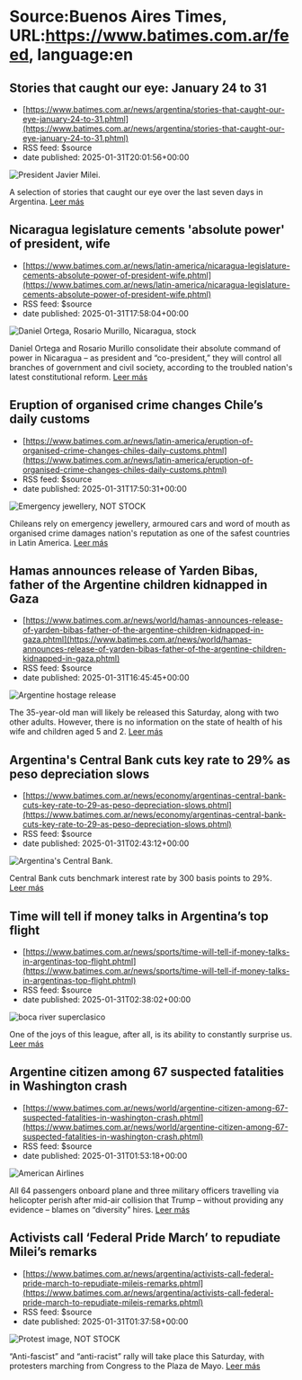 # Source:Buenos Aires Times, URL:https://www.batimes.com.ar/feed, language:en

## Stories that caught our eye: January 24 to 31
 - [https://www.batimes.com.ar/news/argentina/stories-that-caught-our-eye-january-24-to-31.phtml](https://www.batimes.com.ar/news/argentina/stories-that-caught-our-eye-january-24-to-31.phtml)
 - RSS feed: $source
 - date published: 2025-01-31T20:01:56+00:00

<p><img src="https://fotos.perfil.com/2025/01/31/trim/540/304/president-javier-milei-1958726.jpg" alt="President Javier Milei." /></p>A selection of stories that caught our eye over the last seven days in Argentina. <a href="https://www.batimes.com.ar/news/argentina/stories-that-caught-our-eye-january-24-to-31.phtml">Leer más</a>

## Nicaragua legislature cements 'absolute power' of president, wife
 - [https://www.batimes.com.ar/news/latin-america/nicaragua-legislature-cements-absolute-power-of-president-wife.phtml](https://www.batimes.com.ar/news/latin-america/nicaragua-legislature-cements-absolute-power-of-president-wife.phtml)
 - RSS feed: $source
 - date published: 2025-01-31T17:58:04+00:00

<p><img src="https://fotos.perfil.com/2025/01/31/trim/540/304/daniel-ortega-rosario-murillo-nicaragua-stock-1958647.jpg" alt="Daniel Ortega, Rosario Murillo, Nicaragua, stock" /></p>Daniel Ortega and Rosario Murillo consolidate their absolute command of power in Nicaragua – as president and “co-president,” they will control all branches of government and civil society, according to the troubled nation's latest constitutional reform. <a href="https://www.batimes.com.ar/news/latin-america/nicaragua-legislature-cements-absolute-power-of-president-wife.phtml">Leer más</a>

## Eruption of organised crime changes Chile’s daily customs
 - [https://www.batimes.com.ar/news/latin-america/eruption-of-organised-crime-changes-chiles-daily-customs.phtml](https://www.batimes.com.ar/news/latin-america/eruption-of-organised-crime-changes-chiles-daily-customs.phtml)
 - RSS feed: $source
 - date published: 2025-01-31T17:50:31+00:00

<p><img src="https://fotos.perfil.com/2025/01/31/trim/540/304/emergency-jewellery-not-stock-1958643.jpg" alt="Emergency jewellery, NOT STOCK" /></p>Chileans rely on emergency jewellery, armoured cars and word of mouth as organised crime damages nation's reputation as one of the safest countries in Latin America. <a href="https://www.batimes.com.ar/news/latin-america/eruption-of-organised-crime-changes-chiles-daily-customs.phtml">Leer más</a>

## Hamas announces release of Yarden Bibas, father of the Argentine children kidnapped in Gaza
 - [https://www.batimes.com.ar/news/world/hamas-announces-release-of-yarden-bibas-father-of-the-argentine-children-kidnapped-in-gaza.phtml](https://www.batimes.com.ar/news/world/hamas-announces-release-of-yarden-bibas-father-of-the-argentine-children-kidnapped-in-gaza.phtml)
 - RSS feed: $source
 - date published: 2025-01-31T16:45:45+00:00

<p><img src="https://fotos.perfil.com/2025/01/31/trim/540/304/argentine-hostage-release-1958606.jpg" alt="Argentine hostage release" /></p>The 35-year-old man will likely be released this Saturday, along with two other adults. However, there is no information on the state of health of his wife and children aged 5 and 2. <a href="https://www.batimes.com.ar/news/world/hamas-announces-release-of-yarden-bibas-father-of-the-argentine-children-kidnapped-in-gaza.phtml">Leer más</a>

## Argentina's Central Bank cuts key rate to 29% as peso depreciation slows
 - [https://www.batimes.com.ar/news/economy/argentinas-central-bank-cuts-key-rate-to-29-as-peso-depreciation-slows.phtml](https://www.batimes.com.ar/news/economy/argentinas-central-bank-cuts-key-rate-to-29-as-peso-depreciation-slows.phtml)
 - RSS feed: $source
 - date published: 2025-01-31T02:43:12+00:00

<p><img src="https://fotos.perfil.com/2023/07/10/trim/540/304/argentinas-central-bank-1607208.jpg" alt="Argentina's Central Bank." /></p>Central Bank cuts benchmark interest rate by 300 basis points to 29%.  <a href="https://www.batimes.com.ar/news/economy/argentinas-central-bank-cuts-key-rate-to-29-as-peso-depreciation-slows.phtml">Leer más</a>

## Time will tell if money talks in Argentina’s top flight
 - [https://www.batimes.com.ar/news/sports/time-will-tell-if-money-talks-in-argentinas-top-flight.phtml](https://www.batimes.com.ar/news/sports/time-will-tell-if-money-talks-in-argentinas-top-flight.phtml)
 - RSS feed: $source
 - date published: 2025-01-31T02:38:02+00:00

<p><img src="https://fotos.perfil.com/2025/01/31/trim/540/304/boca-river-superclasico-1958292.jpg" alt="boca river superclasico " /></p>One of the joys of this league, after all, is its ability to constantly surprise us. <a href="https://www.batimes.com.ar/news/sports/time-will-tell-if-money-talks-in-argentinas-top-flight.phtml">Leer más</a>

## Argentine citizen among 67 suspected fatalities in Washington crash
 - [https://www.batimes.com.ar/news/world/argentine-citizen-among-67-suspected-fatalities-in-washington-crash.phtml](https://www.batimes.com.ar/news/world/argentine-citizen-among-67-suspected-fatalities-in-washington-crash.phtml)
 - RSS feed: $source
 - date published: 2025-01-31T01:53:18+00:00

<p><img src="https://fotos.perfil.com/2025/01/31/trim/540/304/american-airlines-1958275.jpg" alt="American Airlines" /></p>All 64 passengers onboard plane and three military officers travelling via helicopter perish after mid-air collision that Trump – without providing any evidence – blames on “diversity” hires. <a href="https://www.batimes.com.ar/news/world/argentine-citizen-among-67-suspected-fatalities-in-washington-crash.phtml">Leer más</a>

## Activists call ‘Federal Pride March’ to repudiate Milei’s remarks
 - [https://www.batimes.com.ar/news/argentina/activists-call-federal-pride-march-to-repudiate-mileis-remarks.phtml](https://www.batimes.com.ar/news/argentina/activists-call-federal-pride-march-to-repudiate-mileis-remarks.phtml)
 - RSS feed: $source
 - date published: 2025-01-31T01:37:58+00:00

<p><img src="https://fotos.perfil.com/2025/01/31/trim/540/304/protest-image-not-stock-1958270.jpg" alt="Protest image, NOT STOCK" /></p>“Anti-fascist” and “anti-racist” rally will take place this Saturday, with protesters marching from Congress to the Plaza de Mayo. <a href="https://www.batimes.com.ar/news/argentina/activists-call-federal-pride-march-to-repudiate-mileis-remarks.phtml">Leer más</a>

